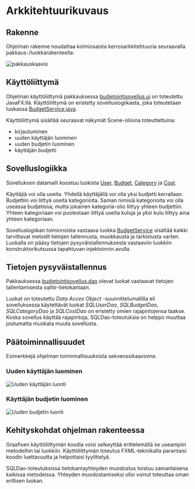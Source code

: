 # Arkkitehtuurikuvaus

## Rakenne

Ohjelman rakenne noudattaa kolmiosaista kerrosarkkitehtuuria seuraavalla pakkaus-/luokkarakenteella:

![pakkauskaavio](https://user-images.githubusercontent.com/48988852/116991973-06b25600-acde-11eb-9f07-eaa922dfae87.png)

## Käyttöliittymä

Ohjelman käyttöliittymä pakkauksessa [budjetointisovellus.ui](https://github.com/alaanni/ot-harjoitustyo/tree/master/Budjetointisovellus/src/main/java/budjetointisovellus/ui) on toteutettu JavaFX:llä. Käyttöliittymä on eristetty sovelluslogiikasta, joka toteutetaan luokassa [BudgetService.java](https://github.com/alaanni/ot-harjoitustyo/blob/master/Budjetointisovellus/src/main/java/budjetointisovellus/domain/BudgetService.java). 

Käyttöliittymä sisältää seuraavat näkymät Scene-olioina toteuttettuina:

- kirjautuminen
- uuden käyttäjän luominen
- uuden budjetin luominen
- käyttäjän budjetti

## Sovelluslogiikka

Sovelluksen datamalli koostuu luokista [User](https://github.com/alaanni/ot-harjoitustyo/blob/master/Budjetointisovellus/src/main/java/budjetointisovellus/domain/User.java), [Budget](https://github.com/alaanni/ot-harjoitustyo/blob/master/Budjetointisovellus/src/main/java/budjetointisovellus/domain/Budget.java), [Category](https://github.com/alaanni/ot-harjoitustyo/blob/master/Budjetointisovellus/src/main/java/budjetointisovellus/domain/Category.java) ja [Cost](https://github.com/alaanni/ot-harjoitustyo/blob/master/Budjetointisovellus/src/main/java/budjetointisovellus/domain/Cost.java). 

Käyttäjiä voi olla useita. Yhdellä käyttäjällä voi olla yksi budjetti kerrallaan. Budjettiin voi liittyä useita kategorioita. Saman nimisiä kategorioita voi olla useassa budjetissa, mutta jokainen kategoria-olio liittyy yhteen budjettiin. Yhteen kategoriaan voi puolestaan liittyä useita kuluja ja yksi kulu liittyy aina yhteen kategoriaan. 

Sovelluslogiikan toiminnoista vastaava luokka [BudgetService](https://github.com/alaanni/ot-harjoitustyo/blob/master/Budjetointisovellus/src/main/java/budjetointisovellus/domain/BudgetService.java) sisältää kaikki tarvittavat metodit tietojen tallennusta, muokkausta ja tarkistusta varten. Luokalla on pääsy tietojen pysyväistallennuksesta vastaaviin luokkiin konstruktorikutsussa tapahtuvan injektoinnin avulla. 

## Tietojen pysyväistallennus

Pakkauksessa [budjetointisovellus.dao](https://github.com/alaanni/ot-harjoitustyo/tree/master/Budjetointisovellus/src/main/java/budjetointisovellus/dao) olevat luokat vastaavat tietojen tallentamisesta _sqlite_-tietokantaan. 

Luokat on toteutettu _Data Acces Object_ -suunnittelumallilla eli sovelluksessa käytettävät luokat _SQLUserDao_, _SQLBudgetDao_, _SQLCategoryDao_ ja _SQLCostDao_ on eristetty omien rajapintojensa taakse. Koska sovellus käyttää rajapintoja, SQLDao-toteutuksia on helppo muuttaa joutumatta muokata muuta sovellusta. 

## Päätoiminnallisuudet

Esimerkkejä ohjelman toiminnallisuuksista sekvenssikaavioina:

### Uuden käyttäjän luominen

![Uuden käyttäjän luonti](https://user-images.githubusercontent.com/48988852/116069288-e22dfc80-a693-11eb-9340-0bd2de480b21.png)

### Käyttäjän budjetin luominen

![Uuden budjetin luonti](https://user-images.githubusercontent.com/48988852/116081751-4e642c80-a6a3-11eb-9a2a-e80bf4e76d13.png)

## Kehityskohdat ohjelman rakenteessa

Graafisen käyttöliittymän koodia voisi selkeyttää erittelemällä se useampiin metodeihin tai luokkiin. Käyttöliittymän toteutus FXML-tekniikalla parantaisi koodin luettavuutta ja helpottaisi tyylittelyä. 

SQLDao-toteutuksissa tietokantayhteyden muodostus toistuu samanlaisena kaikissa metodeissa. Yhteyden muodostamiseksi olisi voinut toteuttaa oman erillisen luokan. 
